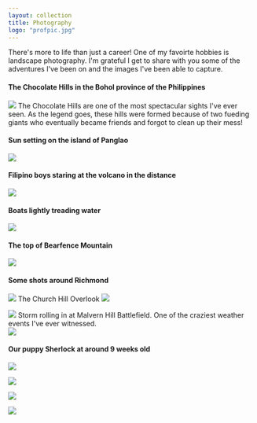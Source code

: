 ```yaml
---
layout: collection
title: Photography
logo: "profpic.jpg"
---
```


There's more to life than just a career! One of my favoirte hobbies is landscape photography. I'm grateful I get to share with you some of the adventures I've been on and the images I've been able to capture.

#### The Chocolate Hills in the Bohol province of the Philippines
![](/assets/Philippines2.jpg)
The Chocolate Hills are one of the most spectacular sights I've ever seen. As the legend goes, these hills were formed because of two fueding giants who eventually became friends and forgot to clean up their mess! 
#### Sun setting on the island of Panglao
![](/assets/Philippines3.jpg)
#### Filipino boys staring at the volcano in the distance
![](/assets/Philippines4.jpg)
#### Boats lightly treading water
![](/assets/Philippines5.jpg)
#### The top of Bearfence Mountain
![](/assets/bearfence.jpg)
#### Some shots around Richmond
![](/assets/richmond.jpg)
The Church Hill Overlook 
![](/assets/bridge2.jpg)  

![](/assets/Philippines6.jpg)
Storm rolling in at Malvern Hill Battlefield. One of the craziest weather events I've ever witnessed.  
![](/assets/Philippinesboat.jpg)  
#### Our puppy Sherlock at around 9 weeks old
![](/assets/sherlock1.jpg)  

![](/assets/sherlock2.jpg)  

![](/assets/sherlock3.jpg)  

![](/assets/sherlock4.jpg)  